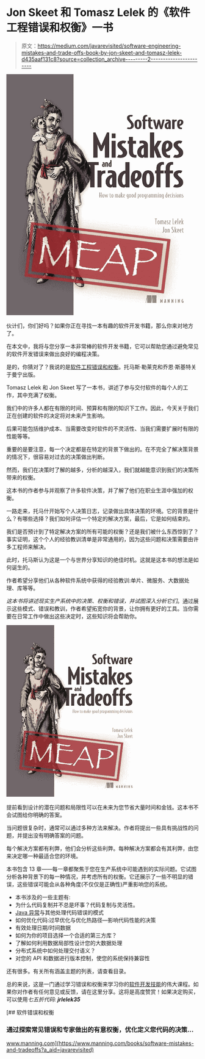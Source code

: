 # Jon Skeet 和 Tomasz Lelek 的《软件工程错误和权衡》一书

> 原文：<https://medium.com/javarevisited/software-engineering-mistakes-and-trade-offs-book-by-jon-skeet-and-tomasz-lelek-d435aaf131c8?source=collection_archive---------2----------------------->

[![](img/9b017826f1e86fbd25923126d4bac7d2.png)](https://www.manning.com/books/software-mistakes-and-tradeoffs?a_aid=javarevisited)

伙计们，你们好吗？如果你正在寻找一本有趣的软件开发书籍，那么你来对地方了。

在本文中，我将与您分享一本非常棒的软件开发书籍，它可以帮助您通过避免常见的软件开发错误来做出良好的编程决策。

是的，你猜对了？我说的是[软件工程错误和权衡](https://www.manning.com/books/software-mistakes-and-tradeoffs?a_aid=javarevisited)。托马斯·勒莱克和乔恩·斯基特关于曼宁出版。

Tomasz Lelek 和 Jon Skeet 写了一本书，讲述了参与交付软件的每个人的工作，其中充满了权衡。

我们中的许多人都在有限的时间、预算和有限的知识下工作。因此，今天关于我们正在创建的软件的决定将对未来产生影响。

后果可能包括维护成本、当需要改变时软件的不灵活性、当我们需要扩展时有限的性能等等。

重要的是要注意，每一个决定都是在特定的背景下做出的。在不完全了解决策背景的情况下，很容易对过去的决策做出判断。

然而，我们在决策时了解的越多，分析的越深入，我们就越能意识到我们的决策所带来的权衡。

这本书的作者参与并观察了许多软件决策，并了解了他们在职业生涯中强加的权衡。

一路走来，托马什开始写个人决策日志，记录做出具体决策的环境。它的背景是什么？有哪些选择？我们如何评估一个特定的解决方案，最后，它是如何结束的。

我们是否预计到了特定解决方案的所有可能的权衡？还是我们被什么东西惊到了？事实证明，这个个人的经验教训清单是非常通用的，因为这些问题和决策需要由许多工程师来解决。

此时，托马斯认为这是一个与世界分享知识的绝佳时机。这就是这本书的想法是如何诞生的。

作者希望分享他们从各种软件系统中获得的经验教训:单片、微服务、大数据处理、库等等。

*这本书将讲述现实生产系统中的决策、权衡和错误，并试图深入分析它们*。通过展示这些模式、错误和教训，作者希望拓宽你的背景，让你拥有更好的工具。当你需要在日常工作中做出这些决定时，这些知识将会帮助你。

[![](img/c3c1ad8d749bac2a70391f5a99b9573f.png)](https://www.manning.com/books/software-mistakes-and-tradeoffs?a_aid=javarevisited)

提前看到设计的潜在问题和局限性可以在未来为您节省大量时间和金钱。这本书不会试图给你明确的答案。

当问题很复杂时，通常可以通过多种方法来解决。作者将提出一些具有挑战性的问题，并提出没有明确答案的问题。

每个解决方案都有利弊，他们会分析这些利弊。每种解决方案都会有其利弊，由您来决定哪一种最适合您的环境。

本书包含 13 章——每一章都聚焦于您在生产系统中可能遇到的实际问题。它试图分析各种背景下的每一种情况，并考虑所有的权衡。它还展示了一些不明显的错误，这些错误可能会从各种角度(不仅仅是正确性)严重影响您的系统。

*   本书涉及的一些主题有:
*   为什么代码复制并不总是坏事？代码复制与灵活性。
*   [Java 异常](https://www.java67.com/2019/06/top-25-java-exception-interview-questions-answers.html)与其他处理代码错误的模式
*   如何优化代码:过早优化与优化热路径—影响代码性能的决策
*   有效处理日期/时间数据
*   如何为你的项目选择一个合适的第三方库？
*   了解如何利用数据局部性设计您的大数据处理
*   分布式系统中如何处理交付语义？
*   对您的 API 和数据进行版本控制，使您的系统保持兼容性

还有很多。有关所有涵盖主题的列表，请查看目录。

总的来说，这是一门通过学习错误和权衡来学习你的[软件开发技能](https://dev.to/javinpaul/11-essential-skills-software-developers-should-learn-in-2020-1bio)的伟大课程。如果你对作者有任何意见或反馈，请在这里分享。这将是高度赞赏！如果决定购买，可以使用*七五折代码:* ***jrlelek35***

[](https://www.manning.com/books/software-mistakes-and-tradeoffs?a_aid=javarevisited) [## 软件错误和权衡

### 通过探索常见错误和专家做出的有意权衡，优化定义您代码的决策…

www.manning.com](https://www.manning.com/books/software-mistakes-and-tradeoffs?a_aid=javarevisited)